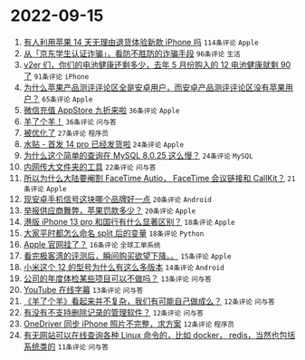 # 2022-09-15

1. [有人利用苹果 14 天无理由退货体验新款 iPhone 吗](https://www.v2ex.com/t/880171) `114条评论` `Apple`
1. [从「京东学生认证诈骗」，看防不胜防的诈骗手段](https://www.v2ex.com/t/880154) `96条评论` `生活`
1. [v2er 们，你们的电池健康还剩多少，去年 5 月份购入的 12 电池健康就剩 90 了](https://www.v2ex.com/t/880194) `91条评论` `iPhone`
1. [为什么苹果产品测评评论区全是安卓用户，而安卓产品测评评论区没有苹果用户？](https://www.v2ex.com/t/880137) `65条评论` `Apple`
1. [微信充值 AppStore 九折来啦](https://www.v2ex.com/t/880238) `36条评论` `Apple`
1. [羊了个羊！](https://www.v2ex.com/t/880136) `36条评论` `问与答`
1. [被优化了](https://www.v2ex.com/t/880174) `27条评论` `程序员`
1. [水贴 - 首发 14 pro 已经发货啦](https://www.v2ex.com/t/880236) `24条评论` `Apple`
1. [为什么这个简单的查询在 MySQL 8.0.25 这么慢？](https://www.v2ex.com/t/880186) `24条评论` `MySQL`
1. [内网传大文件夹的工具](https://www.v2ex.com/t/880175) `22条评论` `问与答`
1. [所以为什么大陆要阉割 FaceTime Autio， FaceTime 会议链接和 CallKit？](https://www.v2ex.com/t/880224) `21条评论` `Apple`
1. [现安卓手机信号这块哪个品牌好一点](https://www.v2ex.com/t/880204) `20条评论` `Android`
1. [举报供应商舞弊，苹果罚款多少？](https://www.v2ex.com/t/880181) `20条评论` `Apple`
1. [港版 iPhone 13 pro 和国行有什么显著区别？](https://www.v2ex.com/t/880239) `18条评论` `Apple`
1. [大家平时都怎么命名 split 后的变量](https://www.v2ex.com/t/880180) `18条评论` `Python`
1. [Apple 官网挂了？](https://www.v2ex.com/t/880197) `16条评论` `全球工单系统`
1. [看完极客湾的评测后，瞬间购买欲望下降。。](https://www.v2ex.com/t/880165) `15条评论` `Apple`
1. [小米这个 12 的型号为什么有这么多版本](https://www.v2ex.com/t/880235) `14条评论` `Android`
1. [公司的年度体检某些项目可以不做吗？](https://www.v2ex.com/t/880276) `13条评论` `问与答`
1. [YouTube 在线字幕](https://www.v2ex.com/t/880178) `13条评论` `问与答`
1. [《羊了个羊》看起来并不复杂，我们有可能自己做成么？](https://www.v2ex.com/t/880272) `12条评论` `问与答`
1. [有没有不支持删除记录的管理软件？](https://www.v2ex.com/t/880153) `12条评论` `问与答`
1. [OneDriver 同步 iPhone 照片不完整，求方案](https://www.v2ex.com/t/880139) `12条评论` `程序员`
1. [有无网站可以在线查询各种 Linux 命令的，比如 docker， redis，当然也包括系统类的](https://www.v2ex.com/t/880220) `11条评论` `问与答`
